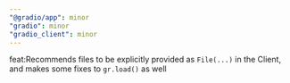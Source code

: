 ```yaml
---
"@gradio/app": minor
"gradio": minor
"gradio_client": minor
---
```


feat:Recommends files to be explicitly provided as `File(...)` in the Client, and makes some fixes to `gr.load()` as well
